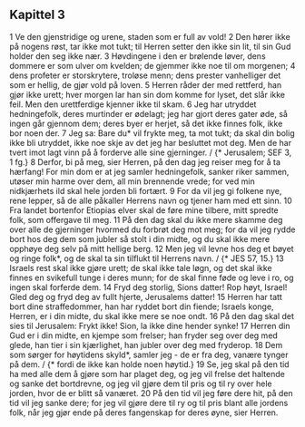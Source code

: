 ## Kapittel 3

1 Ve den gjenstridige og urene, staden som er full av vold!
2 Den hører ikke på nogens røst, tar ikke mot tukt; til Herren setter den ikke sin lit, til sin Gud holder den seg ikke nær.
3 Høvdingene i den er brølende løver, dens dommere er som ulver om kvelden; de gjemmer ikke noe til om morgenen;
4 dens profeter er storskrytere, troløse menn; dens prester vanhelliger det som er hellig, de gjør vold på loven.
5 Herren råder der med rettferd, han gjør ikke urett; hver morgen lar han sin dom komme for lyset, det slår ikke feil. Men den urettferdige kjenner ikke til skam.
6 Jeg har utryddet hedningefolk, deres murtinder er ødelagt; jeg har gjort deres gater øde, så ingen går gjennom dem; deres byer er herjet, så det ikke finnes folk, ikke bor noen der.
7 Jeg sa: Bare du* vil frykte meg, ta mot tukt; da skal din bolig ikke bli utryddet, ikke noe skje av det jeg har besluttet mot deg. Men de har tvert imot lagt vinn på å forderve alle sine gjerninger. / {* Jerusalem; SEF 3, 1 fg.}
8 Derfor, bi på meg, sier Herren, på den dag jeg reiser meg for å ta hærfang! For min dom er at jeg samler hedningefolk, sanker riker sammen, utøser min harme over dem, all min brennende vrede; for ved min nidkjærhets ild skal hele jorden bli fortært.
9 For da vil jeg gi folkene nye, rene lepper, så de alle påkaller Herrens navn og tjener ham med ett sinn.
10 Fra landet bortenfor Etiopias elver skal de føre mine tilbere, mitt spredte folk, som offergave til meg.
11 På den dag skal du ikke mere skamme deg over alle de gjerninger hvormed du forbrøt deg mot meg; for da vil jeg rydde bort hos deg dem som jubler så stolt i din midte, og du skal ikke mere opphøye deg selv på mitt hellige berg.
12 Men jeg vil levne hos deg et bøyet og ringe folk*, og de skal ta sin tilflukt til Herrens navn. / {* JES 57, 15.}
13 Israels rest skal ikke gjøre urett; de skal ikke tale løgn, og det skal ikke finnes en svikefull tunge i deres munn; for de skal finne føde og leve i ro, og ingen skal forferde dem.
14 Fryd deg storlig, Sions datter! Rop høyt, Israel! Gled deg og fryd deg av fullt hjerte, Jerusalems datter!
15 Herren har tatt bort dine straffedommer, han har ryddet bort din fiende; Israels konge, Herren, er i din midte, du skal ikke mere se noe ondt.
16 På den dag skal det sies til Jerusalem: Frykt ikke! Sion, la ikke dine hender synke!
17 Herren din Gud er i din midte, en kjempe som frelser; han fryder seg over deg med glede, han tier i sin kjærlighet, han jubler over deg med fryderop.
18 Dem som sørger for høytidens skyld*, samler jeg - de er fra deg, vanære tynger på dem. / {* fordi de ikke kan holde noen høytid.}
19 Se, jeg skal på den tid ha med alle dem å gjøre som har plaget deg, og jeg vil frelse det haltende og sanke det bortdrevne, og jeg vil gjøre dem til pris og til ry over hele jorden, hvor de er blitt så vanæret.
20 På den tid vil jeg føre dere hit, på den tid vil jeg sanke dere; for jeg vil gjøre dere til ry og til pris blant alle jordens folk, når jeg gjør ende på deres fangenskap for deres øyne, sier Herren.
